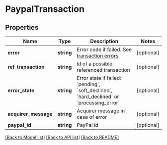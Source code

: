 # PaypalTransaction

## Properties
 Name                 | Type       | Description                                                                                                                      | Notes      
----------------------|------------|----------------------------------------------------------------------------------------------------------------------------------|------------
 **error**            | **string** | Error code if failed. See [transaction errors](https://reference.reepay.com/api/#transaction-errors).                            | [optional] 
 **ref_transaction**  | **string** | Id of a possible referenced transaction                                                                                          | [optional] 
 **error_state**      | **string** | Error state if failed: &#x60;pending&#x60;, &#x60;soft_declined&#x60;, &#x60;hard_declined&#x60; or &#x60;processing_error&#x60; | [optional] 
 **acquirer_message** | **string** | Acquirer message in case of error                                                                                                | [optional] 
 **paypal_id**        | **string** | PayPal id                                                                                                                        | [optional] 

[[Back to Model list]](../../README.md#documentation-for-models) [[Back to API list]](../../README.md#documentation-for-api-endpoints) [[Back to README]](../../README.md)

